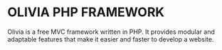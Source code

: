 # OLIVIA PHP FRAMEWORK

Olivia is a free MVC framework written in PHP. It provides modular and adaptable features that make it easier and faster to develop a website.
